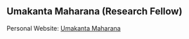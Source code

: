 ## Umakanta Maharana (Research Fellow)

Personal Website: [Umakanta Maharana](https://umakantamaharana.github.io/) 
